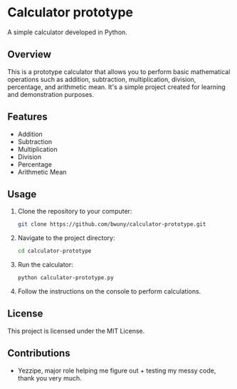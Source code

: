 # Calculator prototype

A simple calculator developed in Python.

## Overview

This is a prototype calculator that allows you to perform basic mathematical operations such as addition, subtraction, multiplication, division, percentage, and arithmetic mean. It's a simple project created for learning and demonstration purposes.

## Features

- Addition
- Subtraction
- Multiplication
- Division
- Percentage
- Arithmetic Mean

## Usage

1. Clone the repository to your computer:
   ```bash
   git clone https://github.com/bwuny/calculator-prototype.git
   ```
2. Navigate to the project directory:
	```bash
	cd calculator-prototype
	```
3. Run the calculator:
	```bash
	python calculator-prototype.py
	```
4. Follow the instructions on the console to perform calculations.

## License
This project is licensed under the MIT License.

## Contributions
- Yezzipe, major role helping me figure out + testing my messy code, thank you very much.
